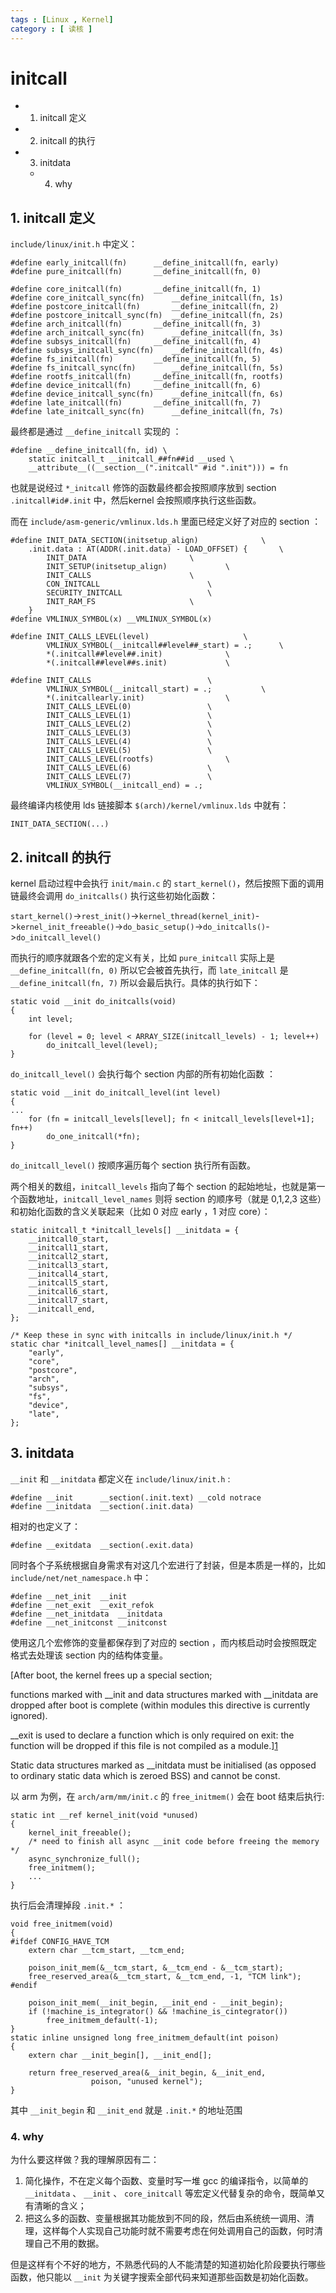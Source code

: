 ```yaml
---
tags : [Linux , Kernel]
category : [ 读核 ]
---
```


initcall
=========

<!-- MarkdownTOC -->

- 1. initcall 定义
- 2. initcall 的执行
- 3. initdata
    - 4. why

<!-- /MarkdownTOC -->


## 1. initcall 定义

`include/linux/init.h` 中定义：

```
#define early_initcall(fn)      __define_initcall(fn, early)
#define pure_initcall(fn)       __define_initcall(fn, 0)

#define core_initcall(fn)       __define_initcall(fn, 1)
#define core_initcall_sync(fn)      __define_initcall(fn, 1s)
#define postcore_initcall(fn)       __define_initcall(fn, 2)
#define postcore_initcall_sync(fn)  __define_initcall(fn, 2s)
#define arch_initcall(fn)       __define_initcall(fn, 3)
#define arch_initcall_sync(fn)      __define_initcall(fn, 3s)
#define subsys_initcall(fn)     __define_initcall(fn, 4)
#define subsys_initcall_sync(fn)    __define_initcall(fn, 4s)
#define fs_initcall(fn)         __define_initcall(fn, 5)
#define fs_initcall_sync(fn)        __define_initcall(fn, 5s)
#define rootfs_initcall(fn)     __define_initcall(fn, rootfs)
#define device_initcall(fn)     __define_initcall(fn, 6)
#define device_initcall_sync(fn)    __define_initcall(fn, 6s)
#define late_initcall(fn)       __define_initcall(fn, 7)
#define late_initcall_sync(fn)      __define_initcall(fn, 7s)
```

最终都是通过 `__define_initcall` 实现的 ：

```
#define __define_initcall(fn, id) \
    static initcall_t __initcall_##fn##id __used \
    __attribute__((__section__(".initcall" #id ".init"))) = fn
```

也就是说经过 `*_initcall` 修饰的函数最终都会按照顺序放到 section `.initcall#id#.init` 中，然后kernel 会按照顺序执行这些函数。
 
而在 `include/asm-generic/vmlinux.lds.h` 里面已经定义好了对应的 section ：

```
#define INIT_DATA_SECTION(initsetup_align)              \
    .init.data : AT(ADDR(.init.data) - LOAD_OFFSET) {       \
        INIT_DATA                       \
        INIT_SETUP(initsetup_align)             \
        INIT_CALLS                      \
        CON_INITCALL                        \
        SECURITY_INITCALL                   \
        INIT_RAM_FS                     \
    }
#define VMLINUX_SYMBOL(x) __VMLINUX_SYMBOL(x)

#define INIT_CALLS_LEVEL(level)                     \
        VMLINUX_SYMBOL(__initcall##level##_start) = .;      \
        *(.initcall##level##.init)              \
        *(.initcall##level##s.init)             \

#define INIT_CALLS                          \
        VMLINUX_SYMBOL(__initcall_start) = .;           \
        *(.initcallearly.init)                  \
        INIT_CALLS_LEVEL(0)                 \
        INIT_CALLS_LEVEL(1)                 \
        INIT_CALLS_LEVEL(2)                 \
        INIT_CALLS_LEVEL(3)                 \
        INIT_CALLS_LEVEL(4)                 \
        INIT_CALLS_LEVEL(5)                 \
        INIT_CALLS_LEVEL(rootfs)                \
        INIT_CALLS_LEVEL(6)                 \
        INIT_CALLS_LEVEL(7)                 \
        VMLINUX_SYMBOL(__initcall_end) = .;

```

最终编译内核使用 lds 链接脚本 `$(arch)/kernel/vmlinux.lds` 中就有：

```
INIT_DATA_SECTION(...)
```

## 2. initcall 的执行

kernel 启动过程中会执行 `init/main.c` 的 `start_kernel()`，然后按照下面的调用链最终会调用 `do_initcalls()` 执行这些初始化函数：

`start_kernel()`->`rest_init()`->`kernel_thread(kernel_init)`->`kernel_init_freeable()`->`do_basic_setup()`->`do_initcalls()`->`do_initcall_level()`

而执行的顺序就跟各个宏的定义有关，比如 `pure_initcall` 实际上是 `__define_initcall(fn, 0)` 所以它会被首先执行，而 `late_initcall` 是 `__define_initcall(fn, 7)` 所以会最后执行。具体的执行如下：

```
static void __init do_initcalls(void)
{
    int level;

    for (level = 0; level < ARRAY_SIZE(initcall_levels) - 1; level++)
        do_initcall_level(level);
}
```

`do_initcall_level()` 会执行每个 section 内部的所有初始化函数 ：

```
static void __init do_initcall_level(int level)
{
...
    for (fn = initcall_levels[level]; fn < initcall_levels[level+1]; fn++)
        do_one_initcall(*fn);
}
```

`do_initcall_level()` 按顺序遍历每个 section 执行所有函数。


两个相关的数组，`initcall_levels` 指向了每个 section 的起始地址，也就是第一个函数地址，`initcall_level_names` 则将 section 的顺序号（就是 0,1,2,3 这些）和初始化函数的含义关联起来（比如 0 对应 early ，1 对应 core）：

```
static initcall_t *initcall_levels[] __initdata = {
    __initcall0_start,
    __initcall1_start,
    __initcall2_start,
    __initcall3_start,
    __initcall4_start,
    __initcall5_start,
    __initcall6_start,
    __initcall7_start,
    __initcall_end,
};

/* Keep these in sync with initcalls in include/linux/init.h */
static char *initcall_level_names[] __initdata = {
    "early",
    "core",
    "postcore",
    "arch",
    "subsys",
    "fs",
    "device",
    "late",
};
```

## 3. initdata

`__init` 和 `__initdata` 都定义在 `include/linux/init.h` :

```
#define __init      __section(.init.text) __cold notrace
#define __initdata  __section(.init.data)               
```

相对的也定义了：

```
#define __exitdata  __section(.exit.data)
```

同时各个子系统根据自身需求有对这几个宏进行了封装，但是本质是一样的，比如 `include/net/net_namespace.h` 中：

```
#define __net_init  __init         
#define __net_exit  __exit_refok   
#define __net_initdata  __initdata 
#define __net_initconst __initconst
```

使用这几个宏修饰的变量都保存到了对应的 section ，而内核启动时会按照既定格式去处理该 section 内的结构体变量。

[After boot, the kernel frees up a special section;

functions marked with __init and data structures marked with __initdata are dropped after boot is complete (within modules this directive is currently ignored).

__exit is used to declare a function which is only required on exit: the function will be dropped if this file is not compiled as a module.][1]

Static data structures marked as __initdata must be initialised (as opposed to ordinary static data which is zeroed BSS) and cannot be const.

以 arm 为例，在 `arch/arm/mm/init.c` 的 `free_initmem()` 会在 boot 结束后执行:

```
static int __ref kernel_init(void *unused)
{
    kernel_init_freeable();
    /* need to finish all async __init code before freeing the memory */
    async_synchronize_full();
    free_initmem();
    ...
}
```

执行后会清理掉段 `.init.*` ：

```
void free_initmem(void)
{
#ifdef CONFIG_HAVE_TCM
    extern char __tcm_start, __tcm_end;

    poison_init_mem(&__tcm_start, &__tcm_end - &__tcm_start);
    free_reserved_area(&__tcm_start, &__tcm_end, -1, "TCM link");
#endif

    poison_init_mem(__init_begin, __init_end - __init_begin);
    if (!machine_is_integrator() && !machine_is_cintegrator())
        free_initmem_default(-1);
}
static inline unsigned long free_initmem_default(int poison)
{
    extern char __init_begin[], __init_end[];

    return free_reserved_area(&__init_begin, &__init_end,
                  poison, "unused kernel");
}
```

其中 `__init_begin` 和 `__init_end` 就是 `.init.*` 的地址范围

### 4. why

为什么要这样做？我的理解原因有二：

1. 简化操作，不在定义每个函数、变量时写一堆 gcc 的编译指令，以简单的 `__initdata` 、 `__init` 、 `core_initcall` 等宏定义代替复杂的命令，既简单又有清晰的含义；
2. 把这么多的函数、变量根据其功能放到不同的段，然后由系统统一调用、清理，这样每个人实现自己功能时就不需要考虑在何处调用自己的函数，何时清理自己不用的数据。

但是这样有个不好的地方，不熟悉代码的人不能清楚的知道初始化阶段要执行哪些函数，他只能以 `__init` 为关键字搜索全部代码来知道那些函数是初始化函数。

[1]: https://www.kernel.org/doc/htmldocs/kernel-hacking/














